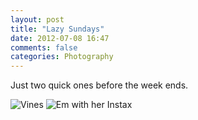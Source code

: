 ```yaml
---
layout: post
title: "Lazy Sundays"
date: 2012-07-08 16:47
comments: false
categories: Photography
---
```


Just two quick ones before the week ends.

![Vines](http://static.eatsleeprepeat.net/DSCF0313-Edit.jpg)
![Em with her Instax](http://static.eatsleeprepeat.net/DSCF0322-Edit.jpg)
